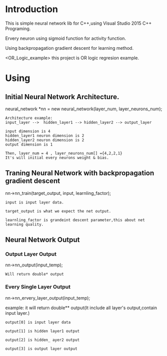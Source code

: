 # Introduction

This is simple neural network lib for C++,using Visual Studio 2015 C++ Programing.

Ervery neuron using sigmoid function for activity function.

Using backpropagation gradient descent for learning method.

<OR_Logic_example> this project is OR logic regresion example.



# Using

## Initial Neural Network Architecture.

neural_network *nn = new neural_network(layer_num, layer_neurons_num);

	Architecture example:  
	input_layer -->  hidden_layer1 --> hidden_layer2 --> output_layer

	input dimension is 4
	hidden_layer1 neuron dimension is 2
	hidden_layer2 neuron dimension is 2  					
	output dimension is 1

	Then, layer_num = 4 , layer_neurons_num[] ={4,2,2,1}
	It's will initial every neurons weight & bias. 

## Traning Neural Network with backpropagation gradient descent

nn->nn_train(target_output, input, learnling_factor);

	input is input layer data.

	target_output is what we expect the net output. 

	learnling_factor is grandeint descent parameter,this about net learning quality.

## Neural Network Output

### Output Layer Output

nn->nn_output(input_temp);
	
	Will return double* output

### Every Single Layer Output

nn->nn_ervery_layer_output(input_temp);

example:
	it will return double** output(It include all layer's output,contain input layer.)

	output[0] is input layer data

	output[1] is hidden layer1 output

	output[2] is hidden_ ayer2 output

	output[3] is output layer output

 
